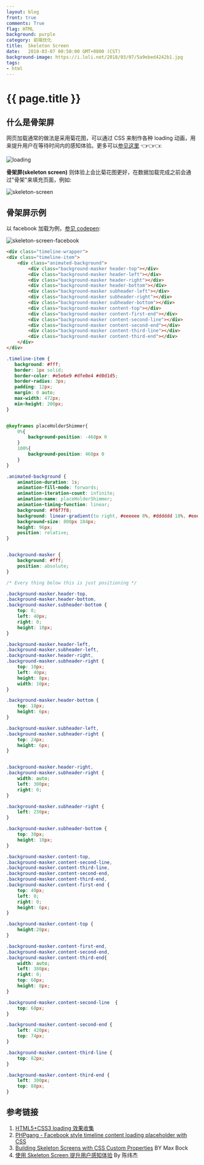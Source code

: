 ```yaml
---
layout: blog
front: true
comments: True
flag: HTML
background: purple
category: 前端优化
title:  Skeleton Screen
date:   2018-03-07 00:50:00 GMT+0800 (CST)
background-image: https://i.loli.net/2018/03/07/5a9ebed4242b1.jpg
tags:
- html
---
```

# {{ page.title }}

## 什么是骨架屏

网页加载通常的做法是采用菊花图，可以通过 CSS 来制作各种 loading 动画，用来提升用户在等待时间内的感知体验。更多可以[参见这里](https://www.qianduan.net/free-html5-css3-loaders-preloaders/) 👈👈👈:

![loading](https://i.loli.net/2018/03/22/5ab386904136b.gif)

**骨架屏(skeleton screen)** 则体验上会比菊花图更好，在数据加载完成之前会通过"骨架"来填充页面，例如:

![skeleton-screen](https://i.loli.net/2018/03/07/5a9ebed4242b1.jpg)

## 骨架屏示例

以 facebook 加载为例，[参见 codepen](https://codepen.io/lilugirl/pen/XNRZrJ):

![skeleton-screen-facebook](https://i.loli.net/2018/03/07/5a9ec2a692173.gif)

<script async src="//jsfiddle.net/fh5whLfd/808/embed/html,css,result/"></script>

```HTML
<div class="timeline-wrapper">
<div class="timeline-item">
    <div class="animated-background">
        <div class="background-masker header-top"></div>
        <div class="background-masker header-left"></div>
        <div class="background-masker header-right"></div>
        <div class="background-masker header-bottom"></div>
        <div class="background-masker subheader-left"></div>
        <div class="background-masker subheader-right"></div>
        <div class="background-masker subheader-bottom"></div>
        <div class="background-masker content-top"></div>
        <div class="background-masker content-first-end"></div>
        <div class="background-masker content-second-line"></div>
        <div class="background-masker content-second-end"></div>
        <div class="background-masker content-third-line"></div>
        <div class="background-masker content-third-end"></div>
    </div>
</div>
```

```CSS
.timeline-item {
   background: #fff;
   border: 1px solid;
   border-color: #e5e6e9 #dfe0e4 #d0d1d5;
   border-radius: 3px;
   padding: 12px;
   margin: 0 auto;
   max-width: 472px;
   min-height: 200px;
}


@keyframes placeHolderShimmer{
    0%{
        background-position: -468px 0
    }
    100%{
        background-position: 468px 0
    }
}

.animated-background {
    animation-duration: 1s;
    animation-fill-mode: forwards;
    animation-iteration-count: infinite;
    animation-name: placeHolderShimmer;
    animation-timing-function: linear;
    background: #f6f7f8;
    background: linear-gradient(to right, #eeeeee 8%, #dddddd 18%, #eeeeee 33%);
    background-size: 800px 104px;
    height: 96px;
    position: relative;
}


.background-masker {
    background: #fff;
    position: absolute;
}

/* Every thing below this is just positioning */

.background-masker.header-top,
.background-masker.header-bottom,
.background-masker.subheader-bottom {
    top: 0;
    left: 40px;
    right: 0;
    height: 10px;
}

.background-masker.header-left,
.background-masker.subheader-left,
.background-masker.header-right,
.background-masker.subheader-right {
    top: 10px;
    left: 40px;
    height: 8px;
    width: 10px;
}

.background-masker.header-bottom {
    top: 18px;
    height: 6px;
}

.background-masker.subheader-left,
.background-masker.subheader-right {
    top: 24px;
    height: 6px;
}


.background-masker.header-right,
.background-masker.subheader-right {
    width: auto;
    left: 300px;
    right: 0;
}

.background-masker.subheader-right {
    left: 230px;
}

.background-masker.subheader-bottom {
    top: 30px;
    height: 10px;
}

.background-masker.content-top,
.background-masker.content-second-line,
.background-masker.content-third-line,
.background-masker.content-second-end,
.background-masker.content-third-end,
.background-masker.content-first-end {
    top: 40px;
    left: 0;
    right: 0;
    height: 6px;
}

.background-masker.content-top {
    height:20px;
}

.background-masker.content-first-end,
.background-masker.content-second-end,
.background-masker.content-third-end{
    width: auto;
    left: 380px;
    right: 0;
    top: 60px;
    height: 8px;
}

.background-masker.content-second-line  {
    top: 68px;
}

.background-masker.content-second-end {
    left: 420px;
    top: 74px;
}

.background-masker.content-third-line {
    top: 82px;
}

.background-masker.content-third-end {
    left: 300px;
    top: 88px;
}
```

## 参考链接

1. [HTML5+CSS3 loading 效果收集](https://www.qianduan.net/free-html5-css3-loaders-preloaders/)
1. [PHPgang - Facebook style timeline content loading placeholder with CSS](https://www.phpgang.com/facebook-style-timeline-content-loading-placeholder-with-css_4994.html)
1. [Building Skeleton Screens with CSS Custom Properties](https://css-tricks.com/building-skeleton-screens-css-custom-properties/) BY Max Bock
1. [使用 Skeleton Screen 提升用户感知体验](https://cloud.tencent.com/developer/article/1006169) By 陈纬杰